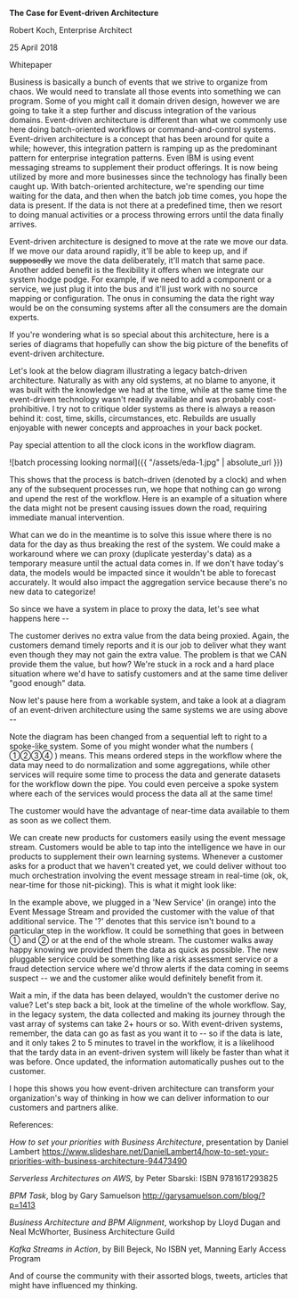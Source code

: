 **The Case for Event-driven Architecture**

Robert Koch, Enterprise Architect

25 April 2018

Whitepaper

Business is basically a bunch of events that we strive to organize from
chaos. We would need to translate all those events into something we can
program. Some of you might call it domain driven design, however we are
going to take it a step further and discuss integration of the various
domains. Event-driven architecture is different than what we commonly
use here doing batch-oriented workflows or command-and-control systems.
Event-driven architecture is a concept that has been around for quite a
while; however, this integration pattern is ramping up as the
predominant pattern for enterprise integration patterns. Even IBM is
using event messaging streams to supplement their product offerings. It
is now being utilized by more and more businesses since the technology
has finally been caught up. With batch-oriented architecture, we\'re
spending our time waiting for the data, and then when the batch job time
comes, you hope the data is present. If the data is not there at a
predefined time, then we resort to doing manual activities or a process
throwing errors until the data finally arrives.

Event-driven architecture is designed to move at the rate we move our
data. If we move our data around rapidly, it\'ll be able to keep up, and
if ~~supposedly~~ we move the data deliberately, it\'ll match that same
pace. Another added benefit is the flexibility it offers when we
integrate our system hodge podge. For example, if we need to add a
component or a service, we just plug it into the bus and it\'ll just
work with no source mapping or configuration. The onus in consuming the
data the right way would be on the consuming systems after all the
consumers are the domain experts.

If you\'re wondering what is so special about this architecture, here is
a series of diagrams that hopefully can show the big picture of the
benefits of event-driven architecture.

Let's look at the below diagram illustrating a legacy batch-driven
architecture. Naturally as with any old systems, at no blame to anyone,
it was built with the knowledge we had at the time, while at the same
time the event-driven technology wasn\'t readily available and was
probably cost-prohibitive. I try not to critique older systems as there
is always a reason behind it: cost, time, skills, circumstances, etc.
Rebuilds are usually enjoyable with newer concepts and approaches in
your back pocket.

Pay special attention to all the clock icons in the workflow diagram.

![batch processing looking normal]({{ "/assets/eda-1.jpg" | absolute_url }})

This shows that the process is batch-driven (denoted by a clock) and
when any of the subsequent processes run, we hope that nothing can go
wrong and upend the rest of the workflow. Here is an example of a
situation where the data might not be present causing issues down the
road, requiring immediate manual intervention.

What can we do in the meantime is to solve this issue where there is no
data for the day as thus breaking the rest of the system. We could make
a workaround where we can proxy (duplicate yesterday\'s data) as a
temporary measure until the actual data comes in. If we don\'t have
today\'s data, the models would be impacted since it wouldn\'t be able
to forecast accurately. It would also impact the aggregation service
because there\'s no new data to categorize!

So since we have a system in place to proxy the data, let\'s see what
happens here \--

The customer derives no extra value from the data being proxied. Again,
the customers demand timely reports and it is our job to deliver what
they want even though they may not gain the extra value. The problem is
that we CAN provide them the value, but how? We're stuck in a rock and a
hard place situation where we\'d have to satisfy customers and at the
same time deliver "good enough" data.

Now let\'s pause here from a workable system, and take a look at a
diagram of an event-driven architecture using the same systems we are
using above \--

Note the diagram has been changed from a sequential left to right to a
spoke-like system. Some of you might wonder what the numbers ( ①②③④ )
means. This means ordered steps in the workflow where the data may need
to do normalization and some aggregations, while other services will
require some time to process the data and generate datasets for the
workflow down the pipe. You could even perceive a spoke system where
each of the services would process the data all at the same time!

The customer would have the advantage of near-time data available to
them as soon as we collect them.

We can create new products for customers easily using the event message
stream. Customers would be able to tap into the intelligence we have in
our products to supplement their own learning systems. Whenever a
customer asks for a product that we haven\'t created yet, we could
deliver without too much orchestration involving the event message
stream in real-time (ok, ok, near-time for those nit-picking). This is
what it might look like:

In the example above, we plugged in a \'New Service\' (in orange) into
the Event Message Stream and provided the customer with the value of
that additional service. The '?' denotes that this service isn't bound
to a particular step in the workflow. It could be something that goes in
between ① and ② or at the end of the whole stream. The customer walks
away happy knowing we provided them the data as quick as possible. The
new pluggable service could be something like a risk assessment service
or a fraud detection service where we'd throw alerts if the data coming
in seems suspect -- we and the customer alike would definitely benefit
from it.

Wait a min, if the data has been delayed, wouldn't the customer derive
no value? Let's step back a bit, look at the timeline of the whole
workflow. Say, in the legacy system, the data collected and making its
journey through the vast array of systems can take 2+ hours or so. With
event-driven systems, remember, the data can go as fast as you want it
to -- so if the data is late, and it only takes 2 to 5 minutes to travel
in the workflow, it is a likelihood that the tardy data in an
event-driven system will likely be faster than what it was before. Once
updated, the information automatically pushes out to the customer.

I hope this shows you how event-driven architecture can transform your
organization's way of thinking in how we can deliver information to our
customers and partners alike.

References:

*How to set your priorities with Business Architecture*, presentation by
Daniel Lambert
<https://www.slideshare.net/DanielLambert4/how-to-set-your-priorities-with-business-architecture-94473490>

*Serverless Architectures on AWS,* by Peter Sbarski: ISBN 9781617293825

*BPM Task*, blog by Gary Samuelson
<http://garysamuelson.com/blog/?p=1413>

*Business Architecture and BPM Alignment*, workshop by Lloyd Dugan and
Neal McWhorter, Business Architecture Guild

*Kafka Streams in Action*, by Bill Bejeck, No ISBN yet, Manning Early
Access Program

And of course the community with their assorted blogs, tweets, articles
that might have influenced my thinking.
